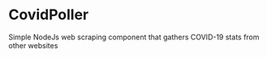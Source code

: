 # CovidPoller
 Simple NodeJs web scraping component that gathers COVID-19 stats from other websites
